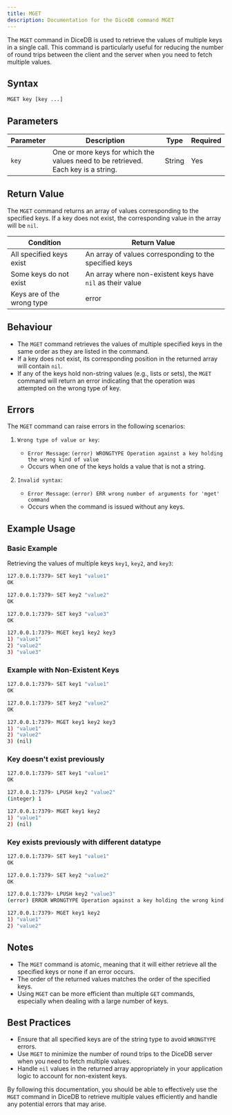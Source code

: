 ```yaml
---
title: MGET
description: Documentation for the DiceDB command MGET
---
```


The `MGET` command in DiceDB is used to retrieve the values of multiple keys in a single call. This command is particularly useful for reducing the number of round trips between the client and the server when you need to fetch multiple values.

## Syntax

```bash
MGET key [key ...]
```

## Parameters

| Parameter | Description                                                                       | Type   | Required |
| --------- | --------------------------------------------------------------------------------- | ------ | -------- |
| `key`     | One or more keys for which the values need to be retrieved. Each key is a string. | String | Yes      |

## Return Value

The `MGET` command returns an array of values corresponding to the specified keys. If a key does not exist, the corresponding value in the array will be `nil`.

| Condition                  | Return Value                                               |
| -------------------------- | ---------------------------------------------------------- |
| All specified keys exist   | An array of values corresponding to the specified keys     |
| Some keys do not exist     | An array where non-existent keys have `nil` as their value |
| Keys are of the wrong type | error                                                      |

## Behaviour

- The `MGET` command retrieves the values of multiple specified keys in the same order as they are listed in the command.
- If a key does not exist, its corresponding position in the returned array will contain `nil`.
- If any of the keys hold non-string values (e.g., lists or sets), the `MGET` command will return an error indicating that the operation was attempted on the wrong type of key.

## Errors

The `MGET` command can raise errors in the following scenarios:

1. `Wrong type of value or key`:

   - `Error Message`: `(error) WRONGTYPE Operation against a key holding the wrong kind of value`
   - Occurs when one of the keys holds a value that is not a string.

2. `Invalid syntax`:
   - `Error Message`: `(error) ERR wrong number of arguments for 'mget' command`
   - Occurs when the command is issued without any keys.

## Example Usage

### Basic Example

Retrieving the values of multiple keys `key1`, `key2`, and `key3`:

```bash
127.0.0.1:7379> SET key1 "value1"
OK
```

```bash
127.0.0.1:7379> SET key2 "value2"
OK
```

```bash
127.0.0.1:7379> SET key3 "value3"
OK
```

```bash
127.0.0.1:7379> MGET key1 key2 key3
1) "value1"
2) "value2"
3) "value3"
```

### Example with Non-Existent Keys

```bash
127.0.0.1:7379> SET key1 "value1"
OK
```

```bash
127.0.0.1:7379> SET key2 "value2"
OK
```

```bash
127.0.0.1:7379> MGET key1 key2 key3
1) "value1"
2) "value2"
3) (nil)
```

### Key doesn't exist previously

```bash
127.0.0.1:7379> SET key1 "value1"
OK
```

```bash
127.0.0.1:7379> LPUSH key2 "value2"
(integer) 1
```

```bash
127.0.0.1:7379> MGET key1 key2
1) "value1"
2) (nil)
```

### Key exists previously with different datatype

```bash
127.0.0.1:7379> SET key1 "value1"
OK
```

```bash
127.0.0.1:7379> SET key2 "value2"
OK
```

```bash
127.0.0.1:7379> LPUSH key2 "value3"
(error) ERROR WRONGTYPE Operation against a key holding the wrong kind of value
```

```bash
127.0.0.1:7379> MGET key1 key2
1) "value1"
2) "value2"
```

## Notes

- The `MGET` command is atomic, meaning that it will either retrieve all the specified keys or none if an error occurs.
- The order of the returned values matches the order of the specified keys.
- Using `MGET` can be more efficient than multiple `GET` commands, especially when dealing with a large number of keys.

## Best Practices

- Ensure that all specified keys are of the string type to avoid `WRONGTYPE` errors.
- Use `MGET` to minimize the number of round trips to the DiceDB server when you need to fetch multiple values.
- Handle `nil` values in the returned array appropriately in your application logic to account for non-existent keys.

By following this documentation, you should be able to effectively use the `MGET` command in DiceDB to retrieve multiple values efficiently and handle any potential errors that may arise.
